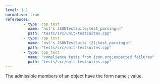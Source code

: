 ```yaml
---
level: 1.1
normative: true
references:
        - type: cpp_test
          name: "nst's JSONTestSuite;test_parsing;n"
          path: "tests/src/unit-testsuites.cpp"
        - type: cpp_test
          name: "nst's JSONTestSuite (2);test_parsing;n"
          path: "tests/src/unit-testsuites.cpp"
        - type: cpp_test
          name: "compliance tests from json.org;expected failures"
          path: "tests/src/unit-testsuites.cpp"
---
```


The admissible members of an object have the form name ; value.